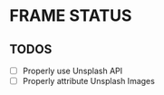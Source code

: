 # FRAME STATUS

## TODOS

-   [ ] Properly use Unsplash API
-   [ ] Properly attribute Unsplash Images
